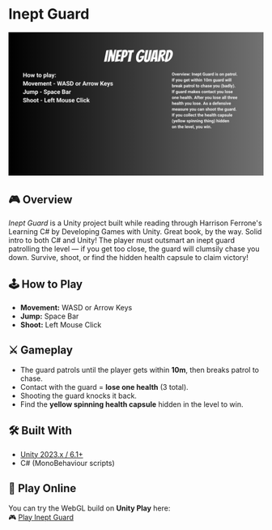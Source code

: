 # Inept Guard

![Main Menu](./Assets/Art/UI/IneptGuardMenu.png)

## 🎮 Overview
*Inept Guard* is a Unity project built while reading through Harrison Ferrone's Learning C# by Developing Games with Unity. Great book, by the way. Solid intro to both C# and Unity!
The player must outsmart an inept guard patrolling the level — if you get too close, the guard will clumsily chase you down. Survive, shoot, or find the hidden health capsule to claim victory!

## 🕹️ How to Play
- **Movement:** WASD or Arrow Keys  
- **Jump:** Space Bar  
- **Shoot:** Left Mouse Click  

## ⚔️ Gameplay
- The guard patrols until the player gets within **10m**, then breaks patrol to chase.  
- Contact with the guard = **lose one health** (3 total).  
- Shooting the guard knocks it back.  
- Find the **yellow spinning health capsule** hidden in the level to win.  

## 🛠️ Built With
- [Unity 2023.x / 6.1+](https://unity.com/)  
- C# (MonoBehaviour scripts)  

## 🚀 Play Online
You can try the WebGL build on **Unity Play** here:  
🎮 [Play Inept Guard]([https://play.unity.com/en/games/0e45439f-3240-4a8d-abfd-faeb35e7153f/inept-guard]) 
